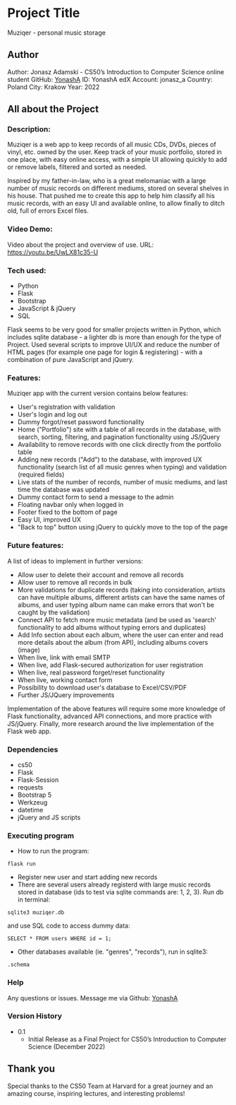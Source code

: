 # Project Title
Muziqer - personal music storage

## Author
Author: Jonasz Adamski - CS50’s Introduction to Computer Science online student
GitHub: [YonashA](https://github.com/YonashA)
ID: YonashA
edX Account: jonasz_a
Country: Poland
City: Krakow
Year: 2022

## All about the Project
### Description:
Muziqer is a web app to keep records of all music CDs, DVDs, pieces of vinyl, etc. owned by the user.
Keep track of your music portfolio, stored in one place, with easy online access, with a simple UI allowing quickly to add or remove labels, filtered and sorted as needed.

Inspired by my father-in-law, who is a great melomaniac with a large number of music records on different mediums, stored on several shelves in his house. That pushed me to create this app to help him classify all his music records, with an easy UI and available online, to allow finally to ditch old, full of errors Excel files.

### Video Demo:
Video about the project and overview of use.
URL: <https://youtu.be/UwLX81c35-U>

### Tech used:
* Python
* Flask
* Bootstrap
* JavaScript & jQuery
* SQL

Flask seems to be very good for smaller projects written in Python, which includes sqlite database - a lighter db is more than enough for the type of Project. Used several scripts to improve UI/UX and reduce the number of HTML pages (for example one page for login & registering) - with a combination of pure JavaScript and jQuery.

### Features:
Muziqer app with the current version contains below features:
* User's registration with validation
* User's login and log out
* Dummy forgot/reset password functionality
* Home ("Portfolio") site with a table of all records in the database, with search, sorting, filtering, and pagination functionality using JS/jQuery
* Availability to remove records with one click directly from the portfolio table
* Adding new records ("Add") to the database, with improved UX functionality (search list of all music genres when typing) and validation (required fields)
* Live stats of the number of records, number of music mediums, and last time the database was updated
* Dummy contact form to send a message to the admin
* Floating navbar only when logged in
* Footer fixed to the bottom of page
* Easy UI, improved UX
* "Back to top" button using jQuery to quickly move to the top of the page

### Future features:
A list of ideas to implement in further versions:
+ Allow user to delete their account and remove all records
+ Allow user to remove all records in bulk
+ More validations for duplicate records (taking into consideration, artists can have multiple albums, different artists can have the same names of albums, and user typing album name can make errors that won't be caught by the validation)
+ Connect API to fetch more music metadata (and be used as 'search' functionality to add albums without typing errors and duplicates)
+ Add Info section about each album, where the user can enter and read more details about the album (from API), including albums covers (image)
+ When live, link with email SMTP
+ When live, add Flask-secured authorization for user registration
+ When live, real password forget/reset functionality
+ When live, working contact form
+ Possibility to download user's database to Excel/CSV/PDF
+ Further JS/JQuery improvements

Implementation of the above features will require some more knowledge of Flask functionality, advanced API connections, and more practice with JS/jQuery. Finally, more research around the live implementation of the Flask web app.

### Dependencies
* cs50
* Flask
* Flask-Session
* requests
* Bootstrap 5
* Werkzeug
* datetime
* jQuery and JS scripts

### Executing program
* How to run the program:
```
flask run
```
* Register new user and start adding new records
* There are several users already registerd with large music records stored in database (ids to test via sqlite commands are: 1, 2, 3). Run db in terminal:
```
sqlite3 muziqer.db

```
and use SQL code to access dummy data:
```
SELECT * FROM users WHERE id = 1;

```
* Other databases available (ie. "genres", "records"), run in sqlite3:
```
.schema

```

### Help
Any questions or issues.
Message me via Github: [YonashA](https://github.com/YonashA)

### Version History
* 0.1
    * Initial Release as a Final Project for CS50’s Introduction to Computer Science (December 2022)

## Thank you
Special thanks to the CS50 Team at Harvard for a great journey and an amazing course, inspiring lectures, and interesting problems!